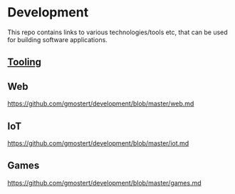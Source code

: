 # Development
This repo contains links to various technologies/tools etc, that can be used for building software applications.

## [Tooling](/tools.md)

## Web
https://github.com/gmostert/development/blob/master/web.md

## IoT
https://github.com/gmostert/development/blob/master/iot.md

## Games
https://github.com/gmostert/development/blob/master/games.md
